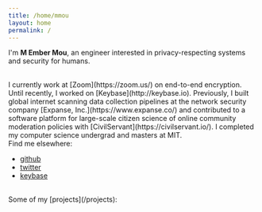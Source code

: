 ```yaml
---
title: /home/mmou
layout: home
permalink: /
---
```


I'm **M Ember Mou**, an engineer interested in privacy-respecting systems and security for humans.

<br>
I currently work at [Zoom](https://zoom.us/) on end-to-end encryption. Until recently, I worked on [Keybase](http://keybase.io). Previously, I built global internet scanning data collection pipelines at the network security company [Expanse, Inc.](https://www.expanse.co/) and contributed to a software platform for large-scale citizen science of online community moderation policies with [CivilServant](https://civilservant.io/). I completed my computer science undergrad and masters at MIT.

<br>
Find me elsewhere:

- [github](https://github.com/mmou)
- [twitter](https://twitter.com/merry)
- [keybase](https://keybase.io/mmou)

<br>
Some of my [projects](/projects):
